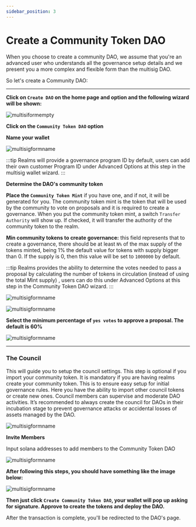 ```yaml
---
sidebar_position: 3
---
```


# Create a Community Token DAO

When you choose to create a community DAO, we assume that you're an advanced user who understands all the governance setup details and we present you a more complex and flexible form than the multisig DAO.

So let's create a Community DAO:

---

**Click on `Create DAO` on the home page and option and the following wizard will be shown:**

![multisiformempty](https://user-images.githubusercontent.com/22420711/178862160-75a2bd5a-133e-47a2-a487-9b7ad6f66137.png)

**Click on the `Community Token DAO` option**

**Name your wallet**

![multisigformname](https://user-images.githubusercontent.com/22420711/179025138-518b96aa-64cb-430f-a597-7ba22a369bb8.png)

:::tip
Realms will provide a governance program ID by default, users can add their own customer Program ID under Advanced Options at this step in the multisig wallet wizard.
:::

**Determine the DAO's community token**

**Place the `Community Token Mint`** if you have one, and if not, it will be generated for you. The community token mint is the token that will be used by the community to vote on proposals and it is required to create a governance.
    When you put the community token mint, a switch `Transfer Authority` will show up. If checked, it will transfer the authority of the community token to the realm.

**Min community tokens to create governance:** this field represents that to create a governance, there should be at least `N%` of the max supply of the tokens minted, being 1% the default value for tokens with supply bigger than 0. If the supply is 0, then this value will be set to `1000000` by default.

:::tip
Realms provides the ability to determine the votes needed to pass a proposal by calculating the number of tokens in circulation (instead of using the total Mint supply) , users can do this under Advanced Options at this step in the Community Token DAO wizard.
:::

![multisigformname](https://user-images.githubusercontent.com/22420711/179033113-bfb2f48a-f1c8-403d-9c35-07b3029dbd4c.png)

![multisigformname](https://user-images.githubusercontent.com/22420711/179033254-4917cd81-c931-40bb-9858-1a01a1cb917e.png)

**Select the minimum percentage of `yes votes` to approve a proposal. The default is 60%**

![multisigformname](https://user-images.githubusercontent.com/22420711/179034017-03bd93cf-2c46-4601-9af9-6cb4e8c9489d.png)

---

### The Council

This will guide you to setup the council settings. This step is optional if you import your community token. It is mandatory if you are having realms create your community token. This is to ensure easy setup for initial governance rules. Here you have the ability to import other council tokens or create new ones. Council members can supervise and moderate DAO activities. It’s recommended to always create the council for DAOs in their incubation stage to prevent governance attacks or accidental losses of assets managed by the DAO.

![multisigformname](https://user-images.githubusercontent.com/22420711/179035193-1a3cca8e-4c23-469b-9cd0-a8132ac6c32c.png)

**Invite Members**

Input solana addresses to add members to the Community Token DAO

![multisigformname](https://user-images.githubusercontent.com/22420711/179035734-95c36450-c0c9-416d-9947-a40c715b43fa.png)

**After following this steps, you should have something like the image below:**

![multisigformname](https://user-images.githubusercontent.com/22420711/179036613-8f6431f2-0943-411c-bb73-30c91bd3ee7d.png)

**Then just click `Create Community Token DAO`, your wallet will pop up asking for signature. Approve to create the tokens and deploy the DAO.**

After the transaction is complete, you'll be redirected to the DAO's page.
